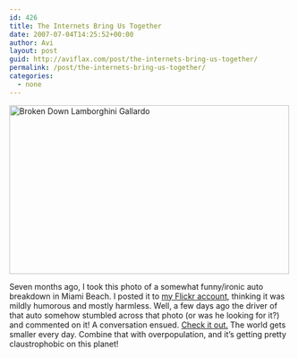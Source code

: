 ```yaml
---
id: 426
title: The Internets Bring Us Together
date: 2007-07-04T14:25:52+00:00
author: Avi
layout: post
guid: http://aviflax.com/post/the-internets-bring-us-together/
permalink: /post/the-internets-bring-us-together/
categories:
  - none
---
```

[<img src="http://farm1.static.flickr.com/136/325243257_e62c27f5c9.jpg" width="500" height="301" alt="Broken Down Lamborghini Gallardo" />](http://www.flickr.com/photos/avi4now/325243257/ "Photo Sharing")
  
Seven months ago, I took this photo of a somewhat funny/ironic auto breakdown in Miami Beach. I posted it to [my Flickr account](http://www.flickr.com/photos/avi4now/), thinking it was mildly humorous and mostly harmless. Well, a few days ago the driver of that auto somehow stumbled across that photo (or was he looking for it?) and commented on it! A conversation ensued. [Check it out.](http://www.flickr.com/photos/avi4now/325243257/) The world gets smaller every day. Combine that with overpopulation, and it&#8217;s getting pretty claustrophobic on this planet!